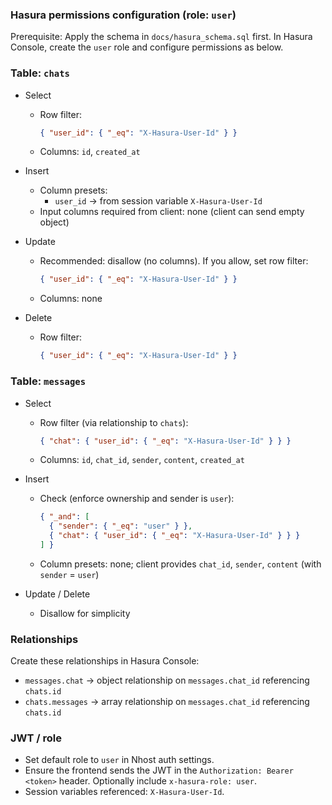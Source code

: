 ### Hasura permissions configuration (role: `user`)

Prerequisite: Apply the schema in `docs/hasura_schema.sql` first. In Hasura Console, create the `user` role and configure permissions as below.

### Table: `chats`

- Select
  - Row filter:
    ```json
    { "user_id": { "_eq": "X-Hasura-User-Id" } }
    ```
  - Columns: `id`, `created_at`

- Insert
  - Column presets:
    - `user_id` → from session variable `X-Hasura-User-Id`
  - Input columns required from client: none (client can send empty object)

- Update
  - Recommended: disallow (no columns). If you allow, set row filter:
    ```json
    { "user_id": { "_eq": "X-Hasura-User-Id" } }
    ```
  - Columns: none

- Delete
  - Row filter:
    ```json
    { "user_id": { "_eq": "X-Hasura-User-Id" } }
    ```

### Table: `messages`

- Select
  - Row filter (via relationship to `chats`):
    ```json
    { "chat": { "user_id": { "_eq": "X-Hasura-User-Id" } } }
    ```
  - Columns: `id`, `chat_id`, `sender`, `content`, `created_at`

- Insert
  - Check (enforce ownership and sender is `user`):
    ```json
    { "_and": [
      { "sender": { "_eq": "user" } },
      { "chat": { "user_id": { "_eq": "X-Hasura-User-Id" } } }
    ] }
    ```
  - Column presets: none; client provides `chat_id`, `sender`, `content` (with `sender` = `user`)

- Update / Delete
  - Disallow for simplicity

### Relationships

Create these relationships in Hasura Console:

- `messages.chat` → object relationship on `messages.chat_id` referencing `chats.id`
- `chats.messages` → array relationship on `messages.chat_id` referencing `chats.id`

### JWT / role

- Set default role to `user` in Nhost auth settings.
- Ensure the frontend sends the JWT in the `Authorization: Bearer <token>` header. Optionally include `x-hasura-role: user`.
- Session variables referenced: `X-Hasura-User-Id`.


